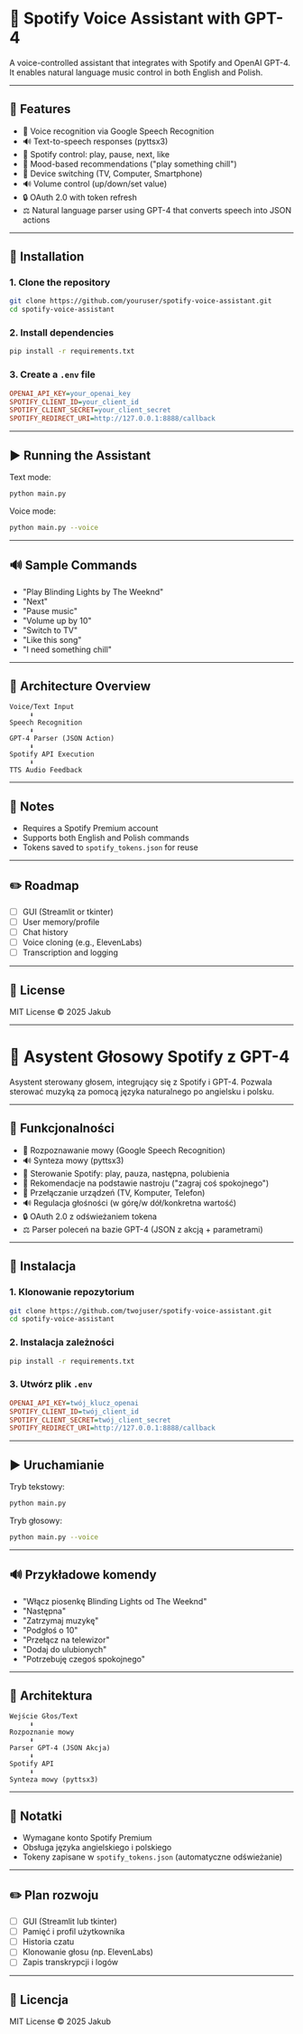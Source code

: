 # 🎵 Spotify Voice Assistant with GPT-4

A voice-controlled assistant that integrates with Spotify and OpenAI GPT-4. It enables natural language music control in both English and Polish.

---

## 🧰 Features

* 🎤 Voice recognition via Google Speech Recognition
* 🔊 Text-to-speech responses (pyttsx3)
* 🎵 Spotify control: play, pause, next, like
* 🌟 Mood-based recommendations ("play something chill")
* 📲 Device switching (TV, Computer, Smartphone)
* 🔊 Volume control (up/down/set value)
* 🔒 OAuth 2.0 with token refresh
* ⚖️ Natural language parser using GPT-4 that converts speech into JSON actions

---

## 🔧 Installation

### 1. Clone the repository

```bash
git clone https://github.com/youruser/spotify-voice-assistant.git
cd spotify-voice-assistant
```

### 2. Install dependencies

```bash
pip install -r requirements.txt
```

### 3. Create a `.env` file

```ini
OPENAI_API_KEY=your_openai_key
SPOTIFY_CLIENT_ID=your_client_id
SPOTIFY_CLIENT_SECRET=your_client_secret
SPOTIFY_REDIRECT_URI=http://127.0.0.1:8888/callback
```

---

## ▶️ Running the Assistant

Text mode:

```bash
python main.py
```

Voice mode:

```bash
python main.py --voice
```

---

## 🔊 Sample Commands

* "Play Blinding Lights by The Weeknd"
* "Next"
* "Pause music"
* "Volume up by 10"
* "Switch to TV"
* "Like this song"
* "I need something chill"

---

## 🧵 Architecture Overview

```
Voice/Text Input
     ⬇️
Speech Recognition
     ⬇️
GPT-4 Parser (JSON Action)
     ⬇️
Spotify API Execution
     ⬇️
TTS Audio Feedback
```

---

## 📃 Notes

* Requires a Spotify Premium account
* Supports both English and Polish commands
* Tokens saved to `spotify_tokens.json` for reuse

---

## ✏️ Roadmap

* [ ] GUI (Streamlit or tkinter)
* [ ] User memory/profile
* [ ] Chat history
* [ ] Voice cloning (e.g., ElevenLabs)
* [ ] Transcription and logging

---

## 📆 License

MIT License © 2025 Jakub

---

# 🎵 Asystent Głosowy Spotify z GPT-4

Asystent sterowany głosem, integrujący się z Spotify i GPT-4. Pozwala sterować muzyką za pomocą języka naturalnego po angielsku i polsku.

---

## 🧰 Funkcjonalności

* 🎤 Rozpoznawanie mowy (Google Speech Recognition)
* 🔊 Synteza mowy (pyttsx3)
* 🎵 Sterowanie Spotify: play, pauza, następna, polubienia
* 🌟 Rekomendacje na podstawie nastroju ("zagraj coś spokojnego")
* 📲 Przełączanie urządzeń (TV, Komputer, Telefon)
* 🔊 Regulacja głośności (w górę/w dół/konkretna wartość)
* 🔒 OAuth 2.0 z odświeżaniem tokena
* ⚖️ Parser poleceń na bazie GPT-4 (JSON z akcją + parametrami)

---

## 🔧 Instalacja

### 1. Klonowanie repozytorium

```bash
git clone https://github.com/twojuser/spotify-voice-assistant.git
cd spotify-voice-assistant
```

### 2. Instalacja zależności

```bash
pip install -r requirements.txt
```

### 3. Utwórz plik `.env`

```ini
OPENAI_API_KEY=twój_klucz_openai
SPOTIFY_CLIENT_ID=twój_client_id
SPOTIFY_CLIENT_SECRET=twój_client_secret
SPOTIFY_REDIRECT_URI=http://127.0.0.1:8888/callback
```

---

## ▶️ Uruchamianie

Tryb tekstowy:

```bash
python main.py
```

Tryb głosowy:

```bash
python main.py --voice
```

---

## 🔊 Przykładowe komendy

* "Włącz piosenkę Blinding Lights od The Weeknd"
* "Następna"
* "Zatrzymaj muzykę"
* "Podgłoś o 10"
* "Przełącz na telewizor"
* "Dodaj do ulubionych"
* "Potrzebuję czegoś spokojnego"

---

## 🧵 Architektura

```
Wejście Głos/Text
     ⬇️
Rozpoznanie mowy
     ⬇️
Parser GPT-4 (JSON Akcja)
     ⬇️
Spotify API
     ⬇️
Synteza mowy (pyttsx3)
```

---


## 📃 Notatki

* Wymagane konto Spotify Premium
* Obsługa języka angielskiego i polskiego
* Tokeny zapisane w `spotify_tokens.json` (automatyczne odświeżanie)

---

## ✏️ Plan rozwoju

* [ ] GUI (Streamlit lub tkinter)
* [ ] Pamięć i profil użytkownika
* [ ] Historia czatu
* [ ] Klonowanie głosu (np. ElevenLabs)
* [ ] Zapis transkrypcji i logów

---

## 📆 Licencja

MIT License © 2025 Jakub
